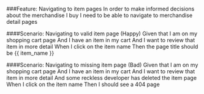###Feature: Navigating to item pages
  In order to make informed decisions about the merchandise I buy
  I need to be able to navigate to merchandise detail pages

####Scenario: Navigating to valid item page (Happy)
  Given that I am on my shopping cart page
  And I have an item in my cart
  And I want to review that item in more detail
  When I click on the item name
  Then the page title should be {{ item_name }}

####Scenario: Navigating to missing item page (Bad)
  Given that I am on my shopping cart page
  And I have an item in my cart
  And I want to review that item in more detail
  And some reckless developer has deleted the item page
  When I click on the item name
  Then I should see a 404 page